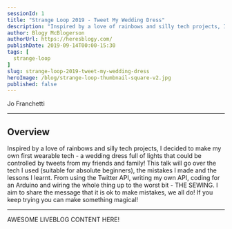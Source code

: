 ```yaml
---
sessionId: 1
title: "Strange Loop 2019 - Tweet My Wedding Dress"
description: "Inspired by a love of rainbows and silly tech projects, I decided to make my own first wearable tech - a wedding dress full of lights that could be controlled by tweets from my friends and family! This talk will go over the tech I used (suitable for absolute beginners), the mistakes I made and the lessons I learnt. From using the Twitter API, writing my own API, coding for an Arduino and wiring the whole thing up to the worst bit - THE SEWING. I aim to share the message that it is ok to make mistakes, we all do! If you keep trying you can make something magical!"
author: Blogy McBlogerson
authorUrl: https://heresblogy.com/
publishDate: 2019-09-14T00:00-15:30
tags: [
  strange-loop
]
slug: strange-loop-2019-tweet-my-wedding-dress
heroImage: /blog/strange-loop-thumbnail-square-v2.jpg
published: false
---
```


<div class="container p-0 liveblog-presenters">
  <div class="row m-0">
      <p class=" mr-12 m-0">
        <span class="liveblog-presenters__name">Jo Franchetti</span>
        <a href="https://twitter.com/thisisjofrank" target="_blank" title="Twitter"><i class="fa fa-twitter pr-2"></i></a>
        <a href="https://github.com/thisisjofrank" target="_blank" title="GitHub"><i class="fa fa-github pr-2"></i></a>
        <a href="https://medium.com/@jofranchetti" target="_blank" title="Speaker's site"><i class="fa fa-globe pr-2"></i></a>
      </p>
  </div>
</div>

---

## Overview

Inspired by a love of rainbows and silly tech projects, I decided to make my own first wearable tech - a wedding dress full of lights that could be controlled by tweets from my friends and family! This talk will go over the tech I used (suitable for absolute beginners), the mistakes I made and the lessons I learnt. From using the Twitter API, writing my own API, coding for an Arduino and wiring the whole thing up to the worst bit - THE SEWING. I aim to share the message that it is ok to make mistakes, we all do! If you keep trying you can make something magical!

---

AWESOME LIVEBLOG CONTENT HERE!

<!-- Note on images
  Images (e.g. my_image.jpg) should be put in the `website/static/blog/strange-loop-2019` directory, with the path to the image in your post being `/blog/strange-loop-2019/my_image.jpg`. If you'd rather host the images somewhere else for ease of use, that's fine too.

  Please also try to keep your images to a reasonable size by:
    - Using JPEG compression, unless image is mostly solid color 
    - JPEG compression set between 60%-80%
    - Resizing the image to be no wider then 750px
    - If PNG, use a tool like ImageOptim (https://imageoptim.com/mac) to optimize the file size

  I suggest re-sizing and compressing all the images in one batch as a last step.
-->  
